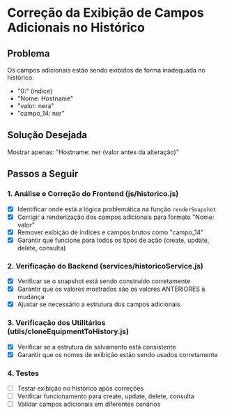 # Correção da Exibição de Campos Adicionais no Histórico

## Problema
Os campos adicionais estão sendo exibidos de forma inadequada no histórico:
- "0:" (índice)
- "Nome: Hostname"
- "valor: nera"
- "campo_14: ner"

## Solução Desejada
Mostrar apenas: "Hostname: ner (valor antes da alteração)"

## Passos a Seguir

### 1. Análise e Correção do Frontend (js/historico.js)
- [x] Identificar onde está a lógica problemática na função `renderSnapshot`
- [x] Corrigir a renderização dos campos adicionais para formato "Nome: valor"
- [x] Remover exibição de índices e campos brutos como "campo_14"
- [x] Garantir que funcione para todos os tipos de ação (create, update, delete, consulta)

### 2. Verificação do Backend (services/historicoService.js)
- [x] Verificar se o snapshot está sendo construído corretamente
- [x] Garantir que os valores mostrados são os valores ANTERIORES à mudança
- [x] Ajustar se necessário a estrutura dos campos adicionais

### 3. Verificação dos Utilitários (utils/cloneEquipmentToHistory.js)
- [x] Verificar se a estrutura de salvamento está consistente
- [x] Garantir que os nomes de exibição estão sendo usados corretamente

### 4. Testes
- [ ] Testar exibição no histórico após correções
- [ ] Verificar funcionamento para create, update, delete, consulta
- [ ] Validar campos adicionais em diferentes cenários
